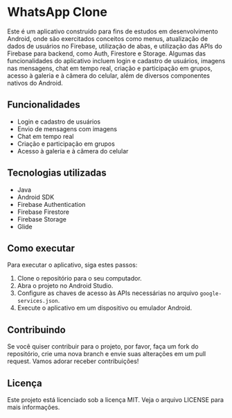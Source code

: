 # WhatsApp Clone

Este é um aplicativo construído para fins de estudos em desenvolvimento Android, onde são exercitados conceitos como menus, atualização de dados de usuários no Firebase, utilização de abas, e utilização das APIs do Firebase para backend, como Auth, Firestore e Storage. Algumas das funcionalidades do aplicativo incluem login e cadastro de usuários, imagens nas mensagens, chat em tempo real, criação e participação em grupos, acesso à galeria e à câmera do celular, além de diversos componentes nativos do Android.

## Funcionalidades

- Login e cadastro de usuários
- Envio de mensagens com imagens
- Chat em tempo real
- Criação e participação em grupos
- Acesso à galeria e à câmera do celular

## Tecnologias utilizadas

- Java
- Android SDK
- Firebase Authentication
- Firebase Firestore
- Firebase Storage
- Glide

## Como executar

Para executar o aplicativo, siga estes passos:

1. Clone o repositório para o seu computador.
2. Abra o projeto no Android Studio.
3. Configure as chaves de acesso às APIs necessárias no arquivo `google-services.json`.
4. Execute o aplicativo em um dispositivo ou emulador Android.

## Contribuindo

Se você quiser contribuir para o projeto, por favor, faça um fork do repositório, crie uma nova branch e envie suas alterações em um pull request. Vamos adorar receber contribuições!

## Licença

Este projeto está licenciado sob a licença MIT. Veja o arquivo LICENSE para mais informações.
